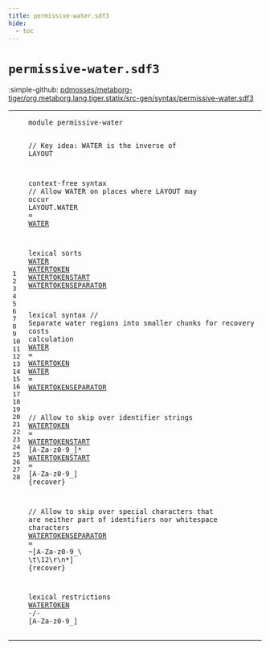```yaml
---
title: permissive-water.sdf3
hide:
  - toc
---
```


# `permissive-water.sdf3`

:simple-github: [pdmosses/metaborg-tiger/org.metaborg.lang.tiger.statix/src-gen/syntax/permissive-water.sdf3]

[pdmosses/metaborg-tiger/org.metaborg.lang.tiger.statix/src-gen/syntax/permissive-water.sdf3]: https://github.com/pdmosses/metaborg-tiger/blob/master/org.metaborg.lang.tiger.statix/src-gen/syntax/permissive-water.sdf3 "The source file on GitHub"

<div class="sdf3"><table class="highlighttable"><tbody><tr><td class="linenos"><div class="linenodiv"><pre><span></span>1
2
3
4
5
6
7
8
9
10
11
12
13
14
15
16
17
18
19
20
21
22
23
24
25
26
27
28
</pre></div></td>
<td class="code"><pre><code><span class="keyword">module</span> <span id="permissive-water_7_23" title="Not referenced locally, nor via imports">permissive-water</span>

<span class="layout">// Key idea: WATER is the inverse of LAYOUT</span>

<span class="keyword">context-free syntax</span>
  <span class="layout">// Allow WATER on places where LAYOUT may occur</span>
  <span class="keyword">LAYOUT</span>.<span class="cons_Constructor">WATER</span> = <a href="#WATER_180_185" id="WATER_157_162" title="Defined at line 10, 17, 18">WATER</a>

<span class="keyword">lexical sorts</span>
  <a href="#WATER_157_162" id="WATER_180_185" title="Referenced at line 7">WATER</a>
  <a href="#WATERTOKEN_717_727" id="WATERTOKEN_188_198" title="Referenced at line 28">WATERTOKEN</a>
  <a href="#WATERTOKENSTART_449_464" id="WATERTOKENSTART_201_216" title="Referenced at line 21">WATERTOKENSTART</a>
  <a href="#WATERTOKENSEPARATOR_365_384" id="WATERTOKENSEPARATOR_219_238" title="Referenced at line 18">WATERTOKENSEPARATOR</a>

<span class="keyword">lexical syntax</span>
  <span class="layout">// Separate water regions into smaller chunks for recovery costs calculation</span>
  <a href="#WATER_157_162" id="WATER_336_341" title="Referenced at line 7">WATER</a> = <a href="#WATERTOKEN_188_198" id="WATERTOKEN_344_354" title="Defined at line 11, 21">WATERTOKEN</a>
  <a href="#WATER_157_162" id="WATER_357_362" title="Referenced at line 7">WATER</a> = <a href="#WATERTOKENSEPARATOR_219_238" id="WATERTOKENSEPARATOR_365_384" title="Defined at line 13, 25">WATERTOKENSEPARATOR</a>

  <span class="layout">// Allow to skip over identifier strings</span>
  <a href="#WATERTOKEN_717_727" id="WATERTOKEN_431_441" title="Referenced at line 28">WATERTOKEN</a>      = <a href="#WATERTOKENSTART_201_216" id="WATERTOKENSTART_449_464" title="Defined at line 12, 22">WATERTOKENSTART</a> [<span class="cons_Regular">A</span>-<span class="cons_Regular">Z</span><span class="cons_Regular">a</span>-<span class="cons_Regular">z</span><span class="cons_Regular">0</span>-<span class="cons_Regular">9</span>\_]*
  <a href="#WATERTOKENSTART_449_464" id="WATERTOKENSTART_482_497" title="Referenced at line 21">WATERTOKENSTART</a> = [<span class="cons_Regular">A</span>-<span class="cons_Regular">Z</span><span class="cons_Regular">a</span>-<span class="cons_Regular">z</span><span class="cons_Regular">0</span>-<span class="cons_Regular">9</span>\_] {<span class="keyword">recover</span>}

  <span class="layout">// Allow to skip over special characters that are neither part of identifiers nor whitespace characters</span>
  <a href="#WATERTOKENSEPARATOR_365_384" id="WATERTOKENSEPARATOR_633_652" title="Referenced at line 18">WATERTOKENSEPARATOR</a> = ~[<span class="cons_Regular">A</span>-<span class="cons_Regular">Z</span><span class="cons_Regular">a</span>-<span class="cons_Regular">z</span><span class="cons_Regular">0</span>-<span class="cons_Regular">9</span>\_\ \t<span class="cons_Decimal">\12</span>\r\n\*] {<span class="keyword">recover</span>}

<span class="keyword">lexical restrictions</span>
  <a href="#WATERTOKEN_188_198" id="WATERTOKEN_717_727" title="Defined at line 11, 21">WATERTOKEN</a> -/- [<span class="cons_Regular">A</span>-<span class="cons_Regular">Z</span><span class="cons_Regular">a</span>-<span class="cons_Regular">z</span><span class="cons_Regular">0</span>-<span class="cons_Regular">9</span>\_]
</code></pre></td></tr></tbody></table></div>
